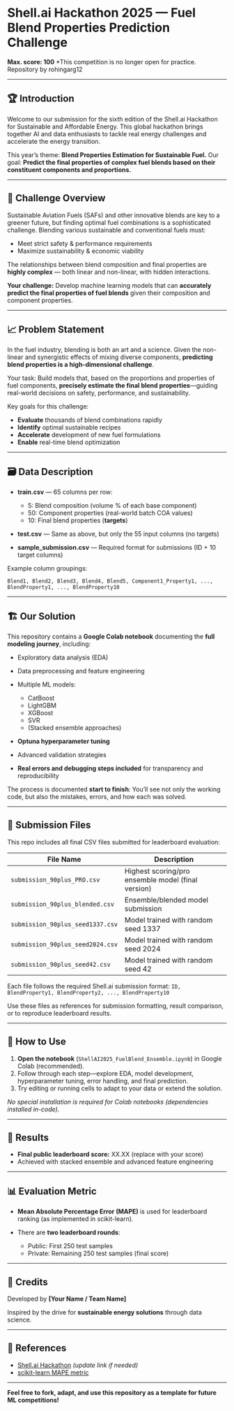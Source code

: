 

# Shell.ai Hackathon 2025 — Fuel Blend Properties Prediction Challenge

**Max. score: 100**
*This competition is no longer open for practice.
Repository by rohingarg12

---

## 🏆 Introduction

Welcome to our submission for the sixth edition of the Shell.ai Hackathon for Sustainable and Affordable Energy. This global hackathon brings together AI and data enthusiasts to tackle real energy challenges and accelerate the energy transition.

This year’s theme: **Blend Properties Estimation for Sustainable Fuel.**
Our goal: **Predict the final properties of complex fuel blends based on their constituent components and proportions.**

---

## 🚩 Challenge Overview

Sustainable Aviation Fuels (SAFs) and other innovative blends are key to a greener future, but finding optimal fuel combinations is a sophisticated challenge. Blending various sustainable and conventional fuels must:

* Meet strict safety & performance requirements
* Maximize sustainability & economic viability

The relationships between blend composition and final properties are **highly complex** — both linear and non-linear, with hidden interactions.

**Your challenge:**
Develop machine learning models that can **accurately predict the final properties of fuel blends** given their composition and component properties.

---

## 📈 Problem Statement

In the fuel industry, blending is both an art and a science. Given the non-linear and synergistic effects of mixing diverse components, **predicting blend properties is a high-dimensional challenge**.

Your task:
Build models that, based on the proportions and properties of fuel components, **precisely estimate the final blend properties**—guiding real-world decisions on safety, performance, and sustainability.

Key goals for this challenge:

* **Evaluate** thousands of blend combinations rapidly
* **Identify** optimal sustainable recipes
* **Accelerate** development of new fuel formulations
* **Enable** real-time blend optimization

---

## 🗃️ Data Description

* **train.csv** — 65 columns per row:

  * 5: Blend composition (volume % of each base component)
  * 50: Component properties (real-world batch COA values)
  * 10: Final blend properties (**targets**)
* **test.csv** — Same as above, but only the 55 input columns (no targets)
* **sample\_submission.csv** — Required format for submissions (ID + 10 target columns)

Example column groupings:

```
Blend1, Blend2, Blend3, Blend4, Blend5, Component1_Property1, ..., BlendProperty1, ..., BlendProperty10
```

---

## 🏗️ Our Solution

This repository contains a **Google Colab notebook** documenting the **full modeling journey**, including:

* Exploratory data analysis (EDA)
* Data preprocessing and feature engineering
* Multiple ML models:

  * CatBoost
  * LightGBM
  * XGBoost
  * SVR
  * (Stacked ensemble approaches)
* **Optuna hyperparameter tuning**
* Advanced validation strategies
* **Real errors and debugging steps included** for transparency and reproducibility

The process is documented **start to finish**:
You’ll see not only the working code, but also the mistakes, errors, and how each was solved.

---

## 📂 Submission Files

This repo includes all final CSV files submitted for leaderboard evaluation:

| File Name                        | Description                                        |
| -------------------------------- | -------------------------------------------------- |
| `submission_90plus_PRO.csv`      | Highest scoring/pro ensemble model (final version) |
| `submission_90plus_blended.csv`  | Ensemble/blended model submission                  |
| `submission_90plus_seed1337.csv` | Model trained with random seed 1337                |
| `submission_90plus_seed2024.csv` | Model trained with random seed 2024                |
| `submission_90plus_seed42.csv`   | Model trained with random seed 42                  |


Each file follows the required Shell.ai submission format:
`ID, BlendProperty1, BlendProperty2, ..., BlendProperty10`

Use these files as references for submission formatting, result comparison, or to reproduce leaderboard results.

---

## 🚀 How to Use

1. **Open the notebook** (`ShellAI2025_FuelBlend_Ensemble.ipynb`) in Google Colab (recommended).
2. Follow through each step—explore EDA, model development, hyperparameter tuning, error handling, and final prediction.
3. Try editing or running cells to adapt to your data or extend the solution.

*No special installation is required for Colab notebooks (dependencies installed in-code).*

---

## 🏅 Results

* **Final public leaderboard score:** XX.XX (replace with your score)
* Achieved with stacked ensemble and advanced feature engineering

---

## 📊 Evaluation Metric

* **Mean Absolute Percentage Error (MAPE)** is used for leaderboard ranking
  (as implemented in scikit-learn).

* There are **two leaderboard rounds**:

  * Public: First 250 test samples
  * Private: Remaining 250 test samples (final score)

---

## 🤝 Credits

Developed by **\[Your Name / Team Name]**

Inspired by the drive for **sustainable energy solutions** through data science.

---

## 📎 References

* [Shell.ai Hackathon](https://www.shell.com/ai-hackathon) *(update link if needed)*
* [scikit-learn MAPE metric](https://scikit-learn.org/stable/modules/generated/sklearn.metrics.mean_absolute_percentage_error.html)

---

**Feel free to fork, adapt, and use this repository as a template for future ML competitions!**

